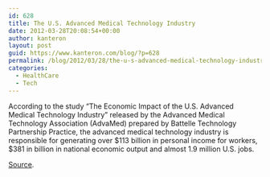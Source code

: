 ```yaml
---
id: 628
title: The U.S. Advanced Medical Technology Industry
date: 2012-03-28T20:08:54+00:00
author: kanteron
layout: post
guid: https://www.kanteron.com/blog/?p=628
permalink: /blog/2012/03/28/the-u-s-advanced-medical-technology-industry/
categories:
  - HealthCare
  - Tech
---
```

According to the study “The Economic Impact of the U.S. Advanced Medical Technology Industry” released by the Advanced Medical Technology Association (AdvaMed) prepared by Battelle Technology Partnership Practice, the advanced medical technology industry is responsible for generating over $113 billion in personal income for workers, $381 in billion in national economic output and almost 1.9 million U.S. jobs.

<a title="https://www.healthimaging.com/index.php?option=com_articles&article=33020" href="https://www.healthimaging.com/index.php?option=com_articles&article=33020" target="_blank">Source</a>.
